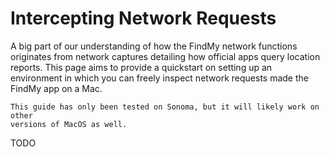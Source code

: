 # Intercepting Network Requests

A big part of our understanding of how the FindMy network functions originates from
network captures detailing how official apps query location reports.
This page aims to provide a quickstart on setting up an environment in which you can
freely inspect network requests made the FindMy app on a Mac.

```{note}
This guide has only been tested on Sonoma, but it will likely work on other
versions of MacOS as well.
```

TODO
